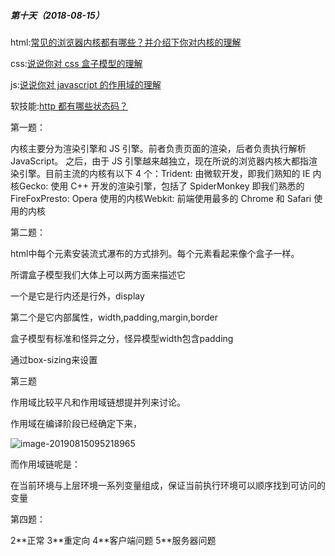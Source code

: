 ##### 第十天（2018-08-15）



html:[常见的浏览器内核都有哪些？并介绍下你对内核的理解](https://github.com/zivenday/learning/issues/34)



css:[说说你对 css 盒子模型的理解](https://github.com/zivenday/learning/issues/35)



js:[说说你对 javascript 的作用域的理解](https://github.com/zivenday/learning/issues/36)



软技能:[http 都有哪些状态码？](https://github.com/zivenday/learning/issues/37)



第一题：

内核主要分为渲染引擎和 JS 引擎。前者负责页面的渲染，后者负责执行解析 JavaScript。
之后，由于 JS 引擎越来越独立，现在所说的浏览器内核大都指渲染引擎。目前主流的内核有以下 4 个：Trident: 由微软开发，即我们熟知的 IE 内核Gecko: 使用 C++ 开发的渲染引擎，包括了 SpiderMonkey 即我们熟悉的 FireFoxPresto: Opera 使用的内核Webkit: 前端使用最多的 Chrome 和 Safari 使用的内核



第二题：

html中每个元素安装流式瀑布的方式排列。每个元素看起来像个盒子一样。

所谓盒子模型我们大体上可以两方面来描述它

一个是它是行内还是行外，display

第二个是它内部属性，width,padding,margin,border

盒子模型有标准和怪异之分，怪异模型width包含padding

通过box-sizing来设置





第三题



作用域比较平凡和作用域链想提并列来讨论。

作用域在编译阶段已经确定下来，

![image-20190815095218965](http://ww3.sinaimg.cn/large/006tNc79gy1g604k7rhyjj30u00z1gts.jpg)

而作用域链呢是：

在当前环境与上层环境一系列变量组成，保证当前执行环境可以顺序找到可访问的变量



第四题：

2\*\*正常
3\*\*重定向
4\*\*客户端问题
5\*\*服务器问题